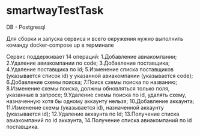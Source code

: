 # smartwayTestTask
DB - Postgresql

Для сборки и запуска сервиса и всего окружения нужно выполнить команду docker-compose up в терминале

Сервис поддерживает 14 операций:
    1.Добавление авиакомпании;
    2.Удаление авиакомпании по code;
    3.Добавление поставщика;
    4.Удаление поставщика по id;
    5.Изменение списка поставщиков (указывается список id) у указанной авиакомпании (указывается code);
    6.Добавление схемы поиска;
    7.Поиск схемы поиска по названию;
    8.Изменение схемы поиска, должны обновляться только поля, указанные в запросе;
    9.Удаление схемы поиска по id, удалять схему, назначенную хотя бы одному аккаунту нельзя;
    10.Добавление аккаунта;
    11.Изменение схемы (указывается id), назначенной аккаунту (указывается id);
    12.Удаление аккаунта по Id;
    13.Получение списка авиакомпаний по id аккаунта,
    14.Получение списка авиакомпаний по id поставщика.
